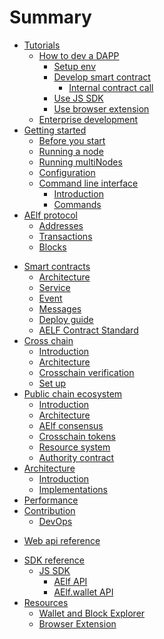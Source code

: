 # Summary

* [Tutorials](tutorials/main.md)
    * [How to dev a DAPP](tutorials/dapp/main.md)
        * [Setup env](tutorials/dapp/setup.md)
        * [Develop smart contract](tutorials/dapp/smartContractHelloWorld.md)
          * [Internal contract call](tutorials/dapp/internalContractCall.md)
        * [Use JS SDK](tutorials/dapp/jssdk.md)
        * [Use browser extension](tutorials/dapp/browserExtension.md)
    * [Enterprise development](tutorials/enterprise.md)
* [Getting started](Introduction/main.md)
    * [Before you start](Introduction/before.md)
    * [Running a node](Introduction/quickstart.md)
    * [Running multiNodes](Introduction/multiNodes.md)
    * [Configuration](Introduction/config.md)
    * [Command line interface](cli/cli.md)
        * [Introduction](cli/intro.md)
        * [Commands](cli/methods.md)
* [AElf protocol](Protocol/main.md)
    * [Addresses](Protocol/addresses.md)
    * [Transactions](Protocol/txs.md)
    * [Blocks](Protocol/blocks.md)
<!-- * [Multitoken contract](multitoken/contract.md) -->
* [Smart contracts](Contract/main.md)
    * [Architecture](Contract/archi.md)
    * [Service](Contract/service.md)
    * [Event](Contract/events.md)
    * [Messages](Contract/msgs.md)
    <!-- * [Contract base](Contract/base.md) -->
    * [Deploy guide](Contract/depl.md)
    * [AELF Contract Standard](Contract/acs.md)
   <!-- * [Update guide](Contract/upd.md) -->
* [Cross chain](crosschain/main.md)
    * [Introduction](crosschain/intro.md)
    * [Architecture](crosschain/archi.md)
    * [Crosschain verification](crosschain/verif.md)
    * [Set up](crosschain/setup.md)
* [Public chain ecosystem](publicchain/main.md)
    * [Introduction](publicchain/intro.md)
    * [Architecture](publicchain/archi.md)
    * [AElf consensus](publicchain/dpos.md)
    * [Crosschain tokens](publicchain/crosschainmultitok.md)
    * [Resource system](publicchain/resources.md)
    * [Authority contract](publicchain/auth.md)
    <!--* [Multilevel chain system](publicchain/multilvlchain.md)-->
* [Architecture](Architecture/main.md)
    * [Introduction](Architecture/introduction.md)
    * [Implementations](Architecture/implementations.md)
* [Performance](perf/perf.md)
* [Contribution](contributions/readme.md)
    * [DevOps](devops/devops.md)
<!-- * [Advanced guides](advanced/main.md) -->
* [Web api reference](Web/main.md)
<!-- * [RPC api reference](RPC/main.md)
    * [Wallet](RPC/wallet.md)
    * [Chain](RPC/chain.md) -->
* [SDK reference](SDK/js.md)
    * [JS SDK](SDK/javascript/js-sdk.md)
        * [AElf API](SDK/javascript/AElf.md)
        * [AElf.wallet API](SDK/javascript/Wallet.md)
* [Resources](Resources/resources.md)
    * [Wallet and Block Explorer](Resources/walletAndExplorer.md)
    * [Browser Extension](Resources/browserExtension.md)
